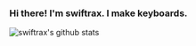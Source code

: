 ### Hi there! I'm swiftrax. I make keyboards.
![swiftrax's github stats](https://github-readme-stats.vercel.app/api?username=swiftrax&hide=issues&show_icons=true&theme=calm&count_private=true&include_all_commits=true)
